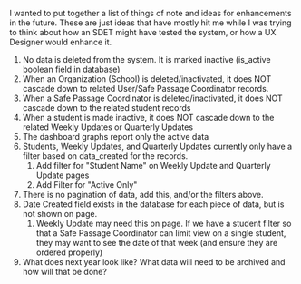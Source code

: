 I wanted to put together a list of things of note and ideas for enhancements in the future. These are just ideas that have mostly hit me while I was trying to think about how an SDET might have tested the system, or how a UX Designer would enhance it.
1. No data is deleted from the system. It is marked inactive (is_active boolean field in database)
2. When an Organization (School) is deleted/inactivated, it does NOT cascade down to related User/Safe Passage Coordinator records.
3. When a Safe Passage Coordinator is deleted/inactivated, it does NOT cascade down to the related student records
4. When a student is made inactive, it does NOT cascade down to the related Weekly Updates or Quarterly Updates
5. The dashboard graphs report only the active data
6. Students, Weekly Updates, and Quarterly Updates currently only have a filter based on data_created for the records.
    1. Add filter for "Student Name" on Weekly Update and Quarterly Update pages
    2. Add Filter for "Active Only"
7. There is no pagination of data, add this, and/or the filters above.
8. Date Created field exists in the database for each piece of data, but is not shown on page.
    1. Weekly Update may need this on page. If we have a student filter so that a Safe Passage Coordinator can limit view on a single student, they may want to see the date of that week (and ensure they are ordered properly)
9. What does next year look like? What data will need to be archived and how will that be done?
